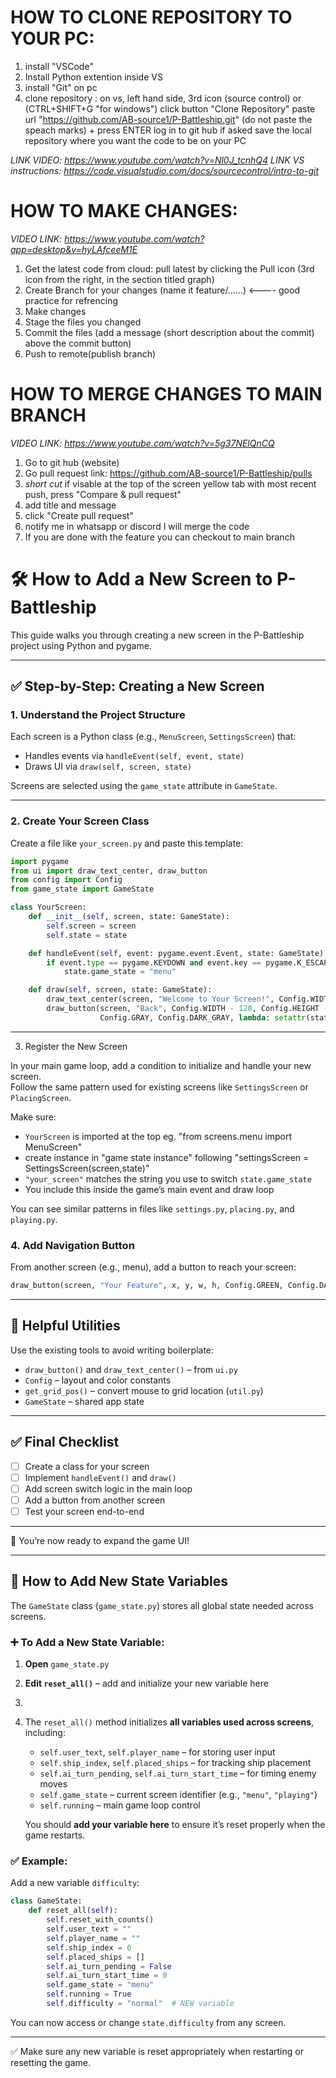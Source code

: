 
# HOW TO CLONE REPOSITORY TO YOUR PC:

1. install "VSCode"
2. Install Python extention inside VS
3. install "Git" on pc
4. clone repository :
on vs, left hand side, 3rd icon (source control) or (CTRL+SHIFT+G "for windows")
click button "Clone Repository"
paste url "https://github.com/AB-source1/P-Battleship.git" (do not paste the speach marks) + press ENTER
log in to git hub if asked
save the local repository where you want the code to be on your PC 

*LINK VIDEO: https://www.youtube.com/watch?v=Nl0J_tcnhQ4*
*LINK VS instructions: https://code.visualstudio.com/docs/sourcecontrol/intro-to-git*

# HOW TO MAKE CHANGES:
*VIDEO LINK: https://www.youtube.com/watch?app=desktop&v=hyLAfceeM1E*

1. Get the latest code from cloud:
pull latest by clicking the Pull icon (3rd icon from the right, in the section titled graph) 
2. Create Branch for your changes (name it feature/......) <---- good practice for refrencing
3. Make changes
4. Stage the files you changed
5. Commit the files (add a message (short description about the commit) above the commit button)
6. Push to remote(publish branch)

# HOW TO MERGE CHANGES TO MAIN BRANCH
*VIDEO LINK: https://www.youtube.com/watch?v=5g37NElQnCQ*

1. Go to git hub (website)
2. Go pull request link: https://github.com/AB-source1/P-Battleship/pulls
3. *short cut* if visable at the top of the screen yellow tab with most recent push, press "Compare & pull request"
4. add title and message 
5. click "Create pull request" 
6. notify me in whatsapp or discord I will merge the code
7. If you are done with the feature you can checkout to main branch



# 🛠 How to Add a New Screen to P-Battleship

This guide walks you through creating a new screen in the P-Battleship project using Python and pygame.

---

## ✅ Step-by-Step: Creating a New Screen

### 1. Understand the Project Structure
Each screen is a Python class (e.g., `MenuScreen`, `SettingsScreen`) that:
- Handles events via `handleEvent(self, event, state)`
- Draws UI via `draw(self, screen, state)`

Screens are selected using the `game_state` attribute in `GameState`.

---

### 2. Create Your Screen Class

Create a file like `your_screen.py` and paste this template:

```python
import pygame
from ui import draw_text_center, draw_button
from config import Config
from game_state import GameState

class YourScreen:
    def __init__(self, screen, state: GameState):
        self.screen = screen
        self.state = state

    def handleEvent(self, event: pygame.event.Event, state: GameState):
        if event.type == pygame.KEYDOWN and event.key == pygame.K_ESCAPE:
            state.game_state = "menu"

    def draw(self, screen, state: GameState):
        draw_text_center(screen, "Welcome to Your Screen!", Config.WIDTH // 2, Config.HEIGHT // 2)
        draw_button(screen, "Back", Config.WIDTH - 120, Config.HEIGHT - 60, 100, 40,
                    Config.GRAY, Config.DARK_GRAY, lambda: setattr(state, "game_state", "menu"))
```

---


3. Register the New Screen

In your main game loop, add a condition to initialize and handle your new screen.  
Follow the same pattern used for existing screens like `SettingsScreen` or `PlacingScreen`.

Make sure:
- `YourScreen` is imported at the top eg. "from screens.menu import MenuScreen"
- create instance in "game state instance" following "settingsScreen = SettingsScreen(screen,state)"
- `"your_screen"` matches the string you use to switch `state.game_state`
- You include this inside the game’s main event and draw loop

You can see similar patterns in files like `settings.py`, `placing.py`, and `playing.py`.

### 4. Add Navigation Button

From another screen (e.g., menu), add a button to reach your screen:

```python
draw_button(screen, "Your Feature", x, y, w, h, Config.GREEN, Config.DARK_GREEN, lambda: setattr(state, "game_state", "your_screen"))
```

---

## 🧰 Helpful Utilities

Use the existing tools to avoid writing boilerplate:

- `draw_button()` and `draw_text_center()` – from `ui.py`
- `Config` – layout and color constants
- `get_grid_pos()` – convert mouse to grid location (`util.py`)
- `GameState` – shared app state

---

## ✅ Final Checklist

- [ ] Create a class for your screen
- [ ] Implement `handleEvent()` and `draw()`
- [ ] Add screen switch logic in the main loop
- [ ] Add a button from another screen
- [ ] Test your screen end-to-end

---

🎉 You’re now ready to expand the game UI!

---

## 🧠 How to Add New State Variables

The `GameState` class (`game_state.py`) stores all global state needed across screens.

### ➕ To Add a New State Variable:

1. **Open** `game_state.py`
2. **Edit `reset_all()`** – add and initialize your new variable here
3. 
3. The `reset_all()` method initializes **all variables used across screens**, including:
   - `self.user_text`, `self.player_name` – for storing user input
   - `self.ship_index`, `self.placed_ships` – for tracking ship placement
   - `self.ai_turn_pending`, `self.ai_turn_start_time` – for timing enemy moves
   - `self.game_state` – current screen identifier (e.g., `"menu"`, `"playing"`)
   - `self.running` – main game loop control

   You should **add your variable here** to ensure it’s reset properly when the game restarts.

### ✅ Example:

Add a new variable `difficulty`:

```python
class GameState:
    def reset_all(self):
        self.reset_with_counts()
        self.user_text = ""
        self.player_name = ""
        self.ship_index = 0
        self.placed_ships = []
        self.ai_turn_pending = False
        self.ai_turn_start_time = 0
        self.game_state = "menu"
        self.running = True
        self.difficulty = "normal"  # NEW variable
```

You can now access or change `state.difficulty` from any screen.

---

✅ Make sure any new variable is reset appropriately when restarting or resetting the game.


